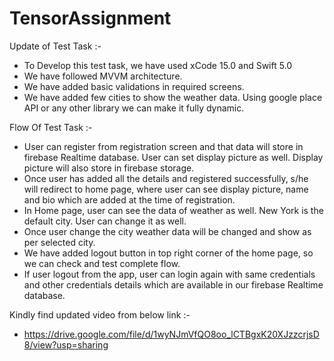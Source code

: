 # TensorAssignment
Update of Test Task :- 
- To Develop this test task, we have used xCode 15.0 and Swift 5.0
- We have followed MVVM architecture.
- We have added basic validations in required screens.
- We have added few cities  to show the weather data. Using google place API or any other library we can make it fully dynamic.

Flow Of Test Task :- 
- User can register from registration screen and that data will store in firebase Realtime database. User can set display picture as well. Display picture will also store in firebase storage.
- Once user has added all the details and registered successfully, s/he will redirect to home page, where user can see display picture, name and bio which are added at the time of registration.
- In Home page, user can see the data of weather as well. New York is the default city. User can change it as well.
- Once user change the city weather data will be changed and show as per selected city.
- We have added logout button in top right corner of the home page, so we can check and test complete flow.
- If user logout from the app, user can login again with same credentials and other credentials details which are available in our firebase Realtime database.

Kindly find updated video from below link :-
- https://drive.google.com/file/d/1wyNJmVfQO8oo_lCTBgxK20XJzzcrjsD8/view?usp=sharing
